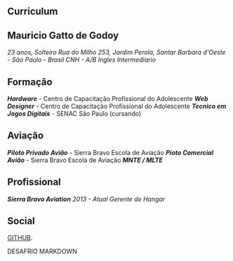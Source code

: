 
## Curriculum

## Mauricio Gatto de Godoy

*23 anos, Solteiro*
*Rua do Milho 253, Jardim Perola,*
*Santar Barbara d'Oeste - São Paulo - Brasil*
*CNH - A/B*
*Ingles Intermediario*

## Formação

***Hardware*** - Centro de Capacitação Profissional do Adolescente
***Web Designer*** - Centro de Capacitação Profissional do Adolescente
***Tecnico em Jogos Digitais*** - SENAC São Paulo (cursando)

## Aviação

***Piloto Privado Avião*** - Sierra Bravo Escola de Aviação
***Pioto Comercial Avião*** - Sierra Bravo Escola de Aviação
***MNTE / MLTE***

## Profissional

***Sierra Bravo Aviation***
*2013 - Atual*
*Gerente de Hangar*

## Social

[GITHUB](https://github.com/maugatto1996/).







DESAFRIO MARKDOWN
